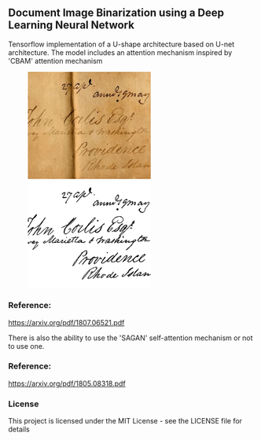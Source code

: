 ## Document Image Binarization using a Deep Learning Neural Network

Tensorflow implementation of a U-shape architecture based on U-net architecture. 
The model includes an attention mechanism inspired by 'CBAM' attention mechanism
<figure>
<p float="left">
<img src="images/24testing.png" width="250" alt= {{"cdcd"}}/>  
<img src="images/24bin_testing.png" width="250">
</p>
</figure>

### Reference:

https://arxiv.org/pdf/1807.06521.pdf



There is also the ability to use the 'SAGAN' self-attention mechanism or not to use one.

### Reference:

https://arxiv.org/pdf/1805.08318.pdf


### License

This project is licensed under the MIT License - see the LICENSE file for details

